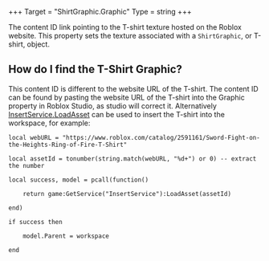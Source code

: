 +++
Target = "ShirtGraphic.Graphic"
Type = string
+++

The content ID link pointing to the T-shirt texture hosted on the Roblox website. This property sets the texture associated with a `ShirtGraphic`, or T-shirt, object.## How do I find the T-Shirt Graphic?This content ID is different to the website URL of the T-shirt. The content ID can be found by pasting the website URL of the T-shirt into the Graphic property in Roblox Studio, as studio will correct it. Alternatively [InsertService.LoadAsset](https://developer.roblox.com/api-reference/function/InsertService/LoadAsset) can be used to insert the T-shirt into the workspace, for example:    local webURL = "https://www.roblox.com/catalog/2591161/Sword-Fight-on-the-Heights-Ring-of-Fire-T-Shirt"    local assetId = tonumber(string.match(webURL, "%d+") or 0) -- extract the number    local success, model = pcall(function()    	return game:GetService("InsertService"):LoadAsset(assetId)    end)    if success then    	model.Parent = workspace    end